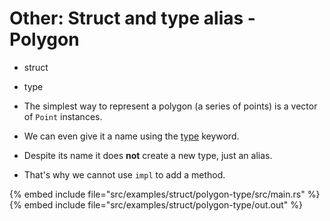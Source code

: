 # Other: Struct and type alias - Polygon

* struct
* type

* The simplest way to represent a polygon (a series of points) is a vector of `Point` instances.
* We can even give it a name using the [type](https://doc.rust-lang.org/std/keyword.type.html) keyword.
* Despite its name it does **not** create a new type, just an alias.
* That's why we cannot use `impl` to add a method.

{% embed include file="src/examples/struct/polygon-type/src/main.rs" %}
{% embed include file="src/examples/struct/polygon-type/out.out" %}



